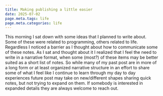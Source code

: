 ```yaml
---
title: Making publishing a little easier
date: 2025-07-02
page.meta.tags: life
page.meta.categories: life
---
```

This morning I sat down with some ideas that I planned to write about. Some of these were related to programming, others related to life. Regardless I noticed a barrier as I thought about how to communicate some of these notes. As I sat and thought about it I realized that I feel the need to write in a narrative format, when some (most?) of these items may be better suited as a short list of notes. So while many of my past post are in more of a long form or at least organized narrative structure in an effort to share some of what I feel like I continue to learn through my day to day experiences future post may take on new/different shapes sharing quick notes, but not trying to expand on them. If somebody is interested in expanded details they are always welcome to reach out.